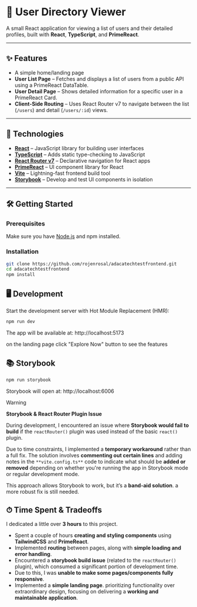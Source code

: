 # 📇 User Directory Viewer

A small React application for viewing a list of users and their detailed profiles, built with **React**, **TypeScript**, and **PrimeReact**.

---

## ✨ Features

- A simple home/landing page
- **User List Page** – Fetches and displays a list of users from a public API using a PrimeReact DataTable.  
- **User Detail Page** – Shows detailed information for a specific user in a PrimeReact Card.  
- **Client-Side Routing** – Uses React Router v7 to navigate between the list (`/users`) and detail (`/users/:id`) views.

---

## 🚀 Technologies

- **[React](https://react.dev/)** – JavaScript library for building user interfaces  
- **[TypeScript](https://www.typescriptlang.org/)** – Adds static type-checking to JavaScript  
- **[React Router v7](https://reactrouter.com/)** – Declarative navigation for React apps  
- **[PrimeReact](https://primereact.org/)** – UI component library for React  
- **[Vite](https://vitejs.dev/)** – Lightning-fast frontend build tool  
- **[Storybook](https://storybook.js.org/)** – Develop and test UI components in isolation  

---

## 🛠️ Getting Started

### **Prerequisites**
Make sure you have [Node.js](https://nodejs.org/) and npm installed.

### **Installation**
```bash
git clone https://github.com/rojenrosal/adacatechtestfrontend.git
cd adacatechtestfrontend
npm install
```


## 🖥 Development

Start the development server with Hot Module Replacement (HMR):

```bash
npm run dev
```

The app will be available at:
http://localhost:5173

on the landing page click "Explore Now" button to see the features

## 📚 Storybook
```bash
npm run storybook
```

Storybook will open at:
http://localhost:6006

> [!WARNING]  
> **Storybook & React Router Plugin Issue**  
>  
> During development, I encountered an issue where **Storybook would fail to build** if the `reactRouter()` plugin was used instead of the basic `react()` plugin.  
>  
> Due to time constraints, I implemented a **temporary workaround** rather than a full fix. The solution involves **commenting out certain lines** and adding notes in the `**vite.config.ts**` code to indicate what should be **added or removed** depending on whether you're running the app in Storybook mode or regular development mode.  
>  
> This approach allows Storybook to work, but it’s a **band-aid solution**. a more robust fix is still needed.

## ⏱ Time Spent & Tradeoffs

I dedicated a little over **3 hours** to this project.  

- Spent a couple of hours **creating and styling components** using **TailwindCSS** and **PrimeReact**.  
- Implemented **routing** between pages, along with **simple loading and error handling**.  
- Encountered a **storybook build issue** (related to the `reactRouter()` plugin), which consumed a significant portion of development time.  
- Due to this, I was **unable to make some pages/components fully responsive**.  
- Implemented a **simple landing page**. prioritizing functionality over extraordinary design, focusing on delivering a **working and maintainable application**.  


